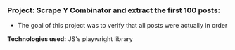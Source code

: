 ### Project: Scrape Y Combinator and extract the first 100 posts:
- The goal of this project was to verify that all posts were actually in order

**Technologies used:** JS's playwright library
